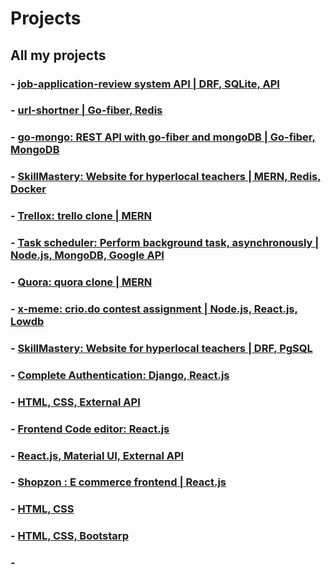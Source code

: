 # Projects
## All my projects

### - [job-application-review system API | DRF, SQLite, API](https://github.com/akshay1027/job-application-review)
### - [url-shortner | Go-fiber, Redis](https://github.com/akshay1027/url-shortner)
### - [go-mongo: REST API with go-fiber and mongoDB | Go-fiber, MongoDB](https://github.com/akshay1027/go-mongodb)
### - [SkillMastery: Website for hyperlocal teachers | MERN, Redis, Docker](https://github.com/akshay1027/SkillMastery)
### - [Trellox: trello clone | MERN](https://github.com/akshay1027/TrelloX)
### - [Task scheduler: Perform background task, asynchronously | Node.js, MongoDB, Google API](https://github.com/akshay1027/Task-Scheduler-NodeJS)
### - [Quora: quora clone | MERN](https://github.com/akshay1027/Quora)
### - [x-meme: crio.do contest assignment | Node.js, React.js, Lowdb](https://github.com/akshay1027/x-meme)
### - [SkillMastery: Website for hyperlocal teachers | DRF, PgSQL](https://github.com/akshay1027/SkillMastery-API-DRF-PgSQL)
### - [Complete Authentication: Django, React.js](https://github.com/akshay1027/django-react-auth)
### - [HTML, CSS, External API](https://github.com/akshay1027/clever-amazon)
### - [Frontend Code editor: React.js](https://github.com/akshay1027/codeEditor_webdev)
### - [React.js, Material UI, External API](https://github.com/akshay1027/cricketliveapi)
### - [Shopzon : E commerce frontend | React.js](https://github.com/akshay1027/shopzon)
### - [HTML, CSS](https://github.com/akshay1027/Freelance-jewellery-website)
### - [HTML, CSS, Bootstarp](https://github.com/akshay1027/akshayrr)
### - []()

